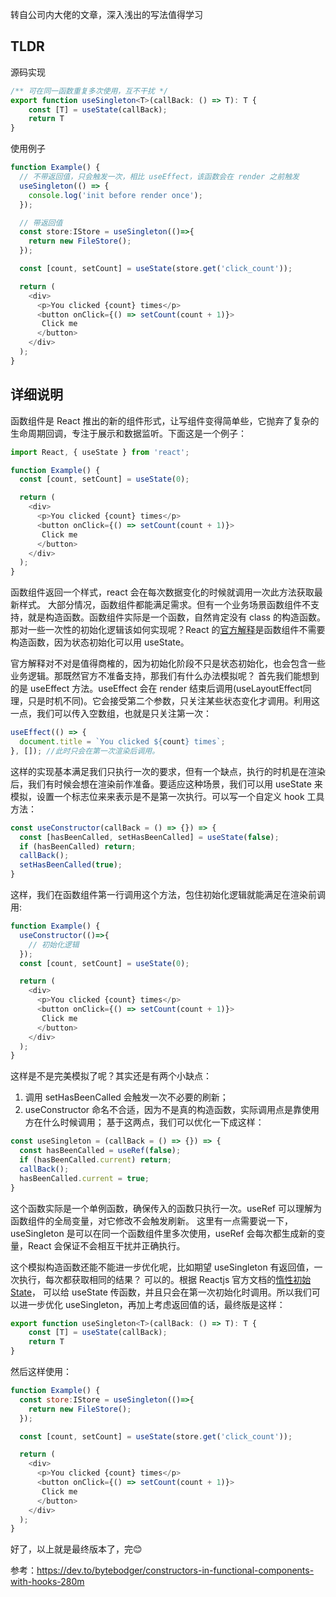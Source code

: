 转自公司内大佬的文章，深入浅出的写法值得学习

## TLDR

源码实现

```ts
/** 可在同一函数重复多次使用，互不干扰 */
export function useSingleton<T>(callBack: () => T): T {
    const [T] = useState(callBack);
    return T
}
```

使用例子

```ts
function Example() {
  // 不带返回值，只会触发一次，相比 useEffect，该函数会在 render 之前触发
  useSingleton(() => {
    console.log('init before render once');
  });

  // 带返回值
  const store:IStore = useSingleton(()=>{
    return new FileStore();
  });

  const [count, setCount] = useState(store.get('click_count'));

  return (
    <div>
      <p>You clicked {count} times</p>
      <button onClick={() => setCount(count + 1)}>
       Click me
      </button>
    </div>
  );
}
```


## 详细说明
函数组件是 React 推出的新的组件形式，让写组件变得简单些，它抛弃了复杂的生命周期回调，专注于展示和数据监听。下面这是一个例子：

```ts
import React, { useState } from 'react';

function Example() {
  const [count, setCount] = useState(0);

  return (
    <div>
      <p>You clicked {count} times</p>
      <button onClick={() => setCount(count + 1)}>
       Click me
      </button>
    </div>
  );
}
```

函数组件返回一个样式，react 会在每次数据变化的时候就调用一次此方法获取最新样式。
大部分情况，函数组件都能满足需求。但有一个业务场景函数组件不支持，就是构造函数。函数组件实际是一个函数，自然肯定没有 class  的构造函数。那对一些一次性的初始化逻辑该如何实现呢？React 的[官方解释](https://zh-hans.reactjs.org/docs/hooks-faq.html)是函数组件不需要构造函数，因为状态初始化可以用 useState。

官方解释对不对是值得商榷的，因为初始化阶段不只是状态初始化，也会包含一些业务逻辑。那既然官方不准备支持，那我们有什么办法模拟呢？
首先我们能想到的是 useEffect 方法。useEffect 会在 render 结束后调用(useLayoutEffect同理，只是时机不同)。它会接受第二个参数，只关注某些状态变化才调用。利用这一点，我们可以传入空数组，也就是只关注第一次：

```js
useEffect(() => {
  document.title = `You clicked ${count} times`;
}, []); //此时只会在第一次渲染后调用。
```

这样的实现基本满足我们只执行一次的要求，但有一个缺点，执行的时机是在渲染后，我们有时候会想在渲染前作准备。要适应这种场景，我们可以用 useState 来模拟，设置一个标志位来来表示是不是第一次执行。可以写一个自定义 hook 工具方法：

```js
const useConstructor(callBack = () => {}) => {
  const [hasBeenCalled, setHasBeenCalled] = useState(false);
  if (hasBeenCalled) return;
  callBack();
  setHasBeenCalled(true);
}
```

这样，我们在函数组件第一行调用这个方法，包住初始化逻辑就能满足在渲染前调用:

```js
function Example() {
  useConstructor(()=>{
    // 初始化逻辑
  });
  const [count, setCount] = useState(0);

  return (
    <div>
      <p>You clicked {count} times</p>
      <button onClick={() => setCount(count + 1)}>
       Click me
      </button>
    </div>
  );
}
```

这样是不是完美模拟了呢？其实还是有两个小缺点：

1. 调用 setHasBeenCalled 会触发一次不必要的刷新；
2. useConstructor 命名不合适，因为不是真的构造函数，实际调用点是靠使用方在什么时候调用；
基于这两点，我们可以优化一下成这样：

```js
const useSingleton = (callBack = () => {}) => {
  const hasBeenCalled = useRef(false);
  if (hasBeenCalled.current) return;
  callBack();
  hasBeenCalled.current = true;
}
```

这个函数实际是一个单例函数，确保传入的函数只执行一次。useRef 可以理解为函数组件的全局变量，对它修改不会触发刷新。
这里有一点需要说一下，useSingleton 是可以在同一个函数组件里多次使用，useRef 会每次都生成新的变量，React 会保证不会相互干扰并正确执行。

这个模拟构造函数还能不能进一步优化呢，比如期望 useSingleton 有返回值，一次执行，每次都获取相同的结果？
可以的。根据 Reactjs 官方文档的[惰性初始State](https://zh-hans.reactjs.org/docs/hooks-reference.html#lazy-initial-state)， 可以给 useState 传函数，并且只会在第一次初始化时调用。所以我们可以进一步优化 useSingleton，再加上考虑返回值的话，最终版是这样：

```js
export function useSingleton<T>(callBack: () => T): T {
    const [T] = useState(callBack);
    return T
}
```

然后这样使用：

```js
function Example() {
  const store:IStore = useSingleton(()=>{
    return new FileStore();
  });

  const [count, setCount] = useState(store.get('click_count'));

  return (
    <div>
      <p>You clicked {count} times</p>
      <button onClick={() => setCount(count + 1)}>
       Click me
      </button>
    </div>
  );
}
```

好了，以上就是最终版本了，完😊

参考：https://dev.to/bytebodger/constructors-in-functional-components-with-hooks-280m
